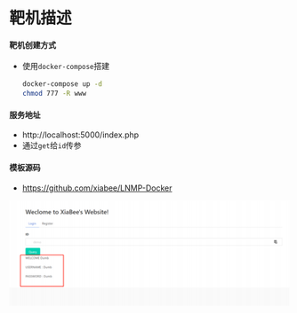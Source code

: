 # 靶机描述



#### 靶机创建方式

* 使用`docker-compose`搭建

  ```bash
  docker-compose up -d
  chmod 777 -R www
  ```



#### 服务地址

* http://localhost:5000/index.php
* 通过`get`给`id`传参



#### 模板源码

* https://github.com/xiabee/LNMP-Docker



![](../images/target.jpg)

